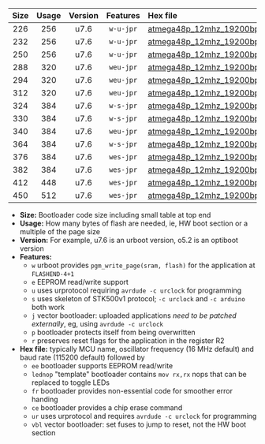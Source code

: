 |Size|Usage|Version|Features|Hex file|
|:-:|:-:|:-:|:-:|:--|
|226|256|u7.6|`w-u-jpr`|[atmega48p_12mhz_19200bps_ur_vbl.hex](https://raw.githubusercontent.com/stefanrueger/urboot/main/bootloaders/atmega48p/fcpu_12mhz/19200_bps/atmega48p_12mhz_19200bps_ur_vbl.hex)|
|232|256|u7.6|`w-u-jpr`|[atmega48p_12mhz_19200bps_lednop_ur_vbl.hex](https://raw.githubusercontent.com/stefanrueger/urboot/main/bootloaders/atmega48p/fcpu_12mhz/19200_bps/atmega48p_12mhz_19200bps_lednop_ur_vbl.hex)|
|250|256|u7.6|`w-u-jpr`|[atmega48p_12mhz_19200bps_lednop_fr_ur_vbl.hex](https://raw.githubusercontent.com/stefanrueger/urboot/main/bootloaders/atmega48p/fcpu_12mhz/19200_bps/atmega48p_12mhz_19200bps_lednop_fr_ur_vbl.hex)|
|288|320|u7.6|`weu-jpr`|[atmega48p_12mhz_19200bps_ee_ur_vbl.hex](https://raw.githubusercontent.com/stefanrueger/urboot/main/bootloaders/atmega48p/fcpu_12mhz/19200_bps/atmega48p_12mhz_19200bps_ee_ur_vbl.hex)|
|294|320|u7.6|`weu-jpr`|[atmega48p_12mhz_19200bps_ee_lednop_ur_vbl.hex](https://raw.githubusercontent.com/stefanrueger/urboot/main/bootloaders/atmega48p/fcpu_12mhz/19200_bps/atmega48p_12mhz_19200bps_ee_lednop_ur_vbl.hex)|
|312|320|u7.6|`weu-jpr`|[atmega48p_12mhz_19200bps_ee_lednop_fr_ur_vbl.hex](https://raw.githubusercontent.com/stefanrueger/urboot/main/bootloaders/atmega48p/fcpu_12mhz/19200_bps/atmega48p_12mhz_19200bps_ee_lednop_fr_ur_vbl.hex)|
|324|384|u7.6|`w-s-jpr`|[atmega48p_12mhz_19200bps_vbl.hex](https://raw.githubusercontent.com/stefanrueger/urboot/main/bootloaders/atmega48p/fcpu_12mhz/19200_bps/atmega48p_12mhz_19200bps_vbl.hex)|
|330|384|u7.6|`w-s-jpr`|[atmega48p_12mhz_19200bps_lednop_vbl.hex](https://raw.githubusercontent.com/stefanrueger/urboot/main/bootloaders/atmega48p/fcpu_12mhz/19200_bps/atmega48p_12mhz_19200bps_lednop_vbl.hex)|
|340|384|u7.6|`weu-jpr`|[atmega48p_12mhz_19200bps_ee_lednop_fr_ce_ur_vbl.hex](https://raw.githubusercontent.com/stefanrueger/urboot/main/bootloaders/atmega48p/fcpu_12mhz/19200_bps/atmega48p_12mhz_19200bps_ee_lednop_fr_ce_ur_vbl.hex)|
|364|384|u7.6|`w-s-jpr`|[atmega48p_12mhz_19200bps_lednop_fr_vbl.hex](https://raw.githubusercontent.com/stefanrueger/urboot/main/bootloaders/atmega48p/fcpu_12mhz/19200_bps/atmega48p_12mhz_19200bps_lednop_fr_vbl.hex)|
|376|384|u7.6|`wes-jpr`|[atmega48p_12mhz_19200bps_ee_vbl.hex](https://raw.githubusercontent.com/stefanrueger/urboot/main/bootloaders/atmega48p/fcpu_12mhz/19200_bps/atmega48p_12mhz_19200bps_ee_vbl.hex)|
|382|384|u7.6|`wes-jpr`|[atmega48p_12mhz_19200bps_ee_lednop_vbl.hex](https://raw.githubusercontent.com/stefanrueger/urboot/main/bootloaders/atmega48p/fcpu_12mhz/19200_bps/atmega48p_12mhz_19200bps_ee_lednop_vbl.hex)|
|412|448|u7.6|`wes-jpr`|[atmega48p_12mhz_19200bps_ee_lednop_fr_vbl.hex](https://raw.githubusercontent.com/stefanrueger/urboot/main/bootloaders/atmega48p/fcpu_12mhz/19200_bps/atmega48p_12mhz_19200bps_ee_lednop_fr_vbl.hex)|
|450|512|u7.6|`wes-jpr`|[atmega48p_12mhz_19200bps_ee_lednop_fr_ce_vbl.hex](https://raw.githubusercontent.com/stefanrueger/urboot/main/bootloaders/atmega48p/fcpu_12mhz/19200_bps/atmega48p_12mhz_19200bps_ee_lednop_fr_ce_vbl.hex)|

- **Size:** Bootloader code size including small table at top end
- **Usage:** How many bytes of flash are needed, ie, HW boot section or a multiple of the page size
- **Version:** For example, u7.6 is an urboot version, o5.2 is an optiboot version
- **Features:**
  + `w` urboot provides `pgm_write_page(sram, flash)` for the application at `FLASHEND-4+1`
  + `e` EEPROM read/write support
  + `u` uses urprotocol requiring `avrdude -c urclock` for programming
  + `s` uses skeleton of STK500v1 protocol; `-c urclock` and `-c arduino` both work
  + `j` vector bootloader: uploaded applications *need to be patched externally*, eg, using `avrdude -c urclock`
  + `p` bootloader protects itself from being overwritten
  + `r` preserves reset flags for the application in the register R2
- **Hex file:** typically MCU name, oscillator frequency (16 MHz default) and baud rate (115200 default) followed by
  + `ee` bootloader supports EEPROM read/write
  + `lednop` "template" bootloader contains `mov rx,rx` nops that can be replaced to toggle LEDs
  + `fr` bootloader provides non-essential code for smoother error handing
  + `ce` bootloader provides a chip erase command
  + `ur` uses urprotocol and requires `avrdude -c urclock` for programming
  + `vbl` vector bootloader: set fuses to jump to reset, not the HW boot section
